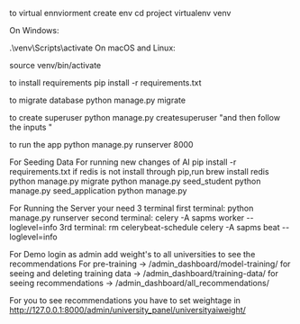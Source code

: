 to  virtual ennviorment create env 
 cd project 
 virtualenv venv

 On Windows:

.\venv\Scripts\activate
On macOS and Linux:


source venv/bin/activate

to install requirements
pip install -r requirements.txt

to migrate database
python manage.py migrate

to create superuser
python manage.py createsuperuser "and then follow the inputs "

to run the app
python manage.py runserver 8000

For Seeding Data
For running new changes of AI
pip install -r requirements.txt
if redis is not install through pip,run
    brew install redis
    python manage.py migrate
    python manage.py seed_student
    python manage.py seed_application
    python manage.py

For Running the Server your need 3 terminal
first terminal:
    python manage.py runserver
second terminal:
    celery -A sapms worker --loglevel=info
3rd terminal:
    rm celerybeat-schedule
    celery -A sapms beat --loglevel=info

For Demo
login as admin
add weight's to all universities to see the recommendations
For pre-training -> /admin_dashboard/model-training/
for seeing and deleting training data -> /admin_dashboard/training-data/
for seeing recommendations -> /admin_dashboard/all_recommendations/

For you to see recommendations you have to set weightage in http://127.0.0.1:8000/admin/university_panel/universityaiweight/ 

